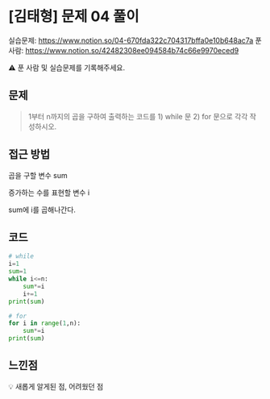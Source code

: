 # [김태형] 문제 04 풀이

실습문제: https://www.notion.so/04-670fda322c704317bffa0e10b648ac7a
푼 사람: https://www.notion.so/42482308ee094584b74c66e9970eced9

<aside>
⚠️ 푼 사람 및 실습문제를 기록해주세요.

</aside>

## 문제

> 1부터 n까지의 곱을 구하여 출력하는 코드를 1) while 문 2) for 문으로 각각 작성하시오.
> 

## 접근 방법

곱을 구할 변수 sum

증가하는 수를 표현할 변수 i

sum에 i를 곱해나간다.

## 코드

```python
# while
i=1
sum=1
while i<=n:
	sum*=i
	i+=1
print(sum)

# for
for i in range(1,n):
	sum*=i
print(sum)
```

## 느낀점

<aside>
💡 새롭게 알게된 점, 어려웠던 점

</aside>